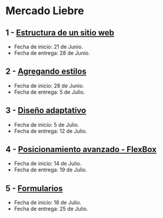 # Mercado Liebre

## 1 - [Estructura de un sitio web](https://github.com/hernan066/mercado-liebre/tree/estructura)

- Fecha de inicio:  21 de Junio.
- Fecha de entrega:  28 de Junio.

## 2 - [Agregando estilos](https://github.com/hernan066/mercado-liebre/tree/estilos)

- Fecha de inicio:  28 de Junio.
- Fecha de entrega:  5 de Julio.
## 3 - [Diseño adaptativo](https://github.com/hernan066/mercado-liebre/tree/adaptativo)

- Fecha de inicio:  5 de Julio.
- Fecha de entrega:  12 de Julio.
## 4 - [Posicionamiento avanzado - FlexBox](https://github.com/hernan066/mercado-liebre/tree/flexBox)

- Fecha de inicio:  14 de Julio.
- Fecha de entrega:  19 de Julio.

## 5 - [Formularios](https://github.com/hernan066/mercado-liebre/tree/formularios)

- Fecha de inicio:  18 de Julio.
- Fecha de entrega:  25 de Julio.